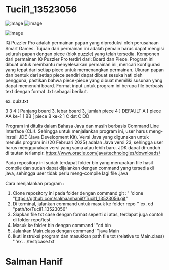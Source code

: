 # Tucil1_13523056
![image](https://github.com/user-attachments/assets/83df7ceb-85aa-4198-bd99-10e74e796205)
![image](https://github.com/user-attachments/assets/3eaebd3d-b85f-4c8c-8b08-2987aedf7291)

![image](https://github.com/user-attachments/assets/7a53d358-acff-4fd1-b8df-410f5d6f2b1e)

IQ Puzzler Pro adalah permainan papan yang diproduksi oleh perusahaan Smart Games. Tujuan dari permainan ini adalah pemain harus dapat mengisi seluruh papan dengan piece (blok puzzle) yang telah tersedia. 
Komponen dari permainan IQ Puzzler Pro terdiri dari: Board dan Piece.
Program ini dibuat untuk membantu menyelesaikan permainan ini, mencari konfigurasi yang tepat dari setiap piece untuk memenangkan permainan. Ukuran papan dan bentuk dari setiap piece sendiri dapat dibuat sesuka hati oleh pengguna, pastikan bahwa piece-piece yang dibuat memiliki susunan yang dapat memenuhi board.
Format input untuk program ini berupa file berbasis text dengan format .txt sebagai berikut.

ex. quiz.txt

3 3 4   [ Panjang board 3, lebar board 3, jumlah piece 4 ]
DEFAULT
A      [ piece
AA       ke-1 ]
BB     [ piece
 B      ke-2 ]
C         dst
C
DD

Program ini ditulis dalam Bahasa Java dan masih berbasis Command Line Interface (CLI). Sehingga untuk menjalankan program ini, user harus meng-install JDE (Java Development Kit). Versi Java yang digunakan untuk menulis program ini (20 Februari 2025) adalah Java versi 23, sehingga user harus menggunakan versi yang sama atau lebih baru. JDK dapat di-unduh di tautan terlampir.
https://www.oracle.com/java/technologies/downloads/

Pada repository ini sudah terdapat folder bin yang merupakan file hasil compile dan sudah dapat dijalankan dengan command yang tersedia di java, sehingga user tidak perlu meng-compile lagi file .java

Cara menjalankan program :
1. Clone repository ini pada folder dengan command git :
'''clone "https://github.com/salmaanhaniif/Tucil1_13523056.git"
2. Di terminal, jalankan command untuk masuk ke folder repo 
'''ex. cd "path/to/Tucil1_13523056"
3. Siapkan file txt case dengan format seperti di atas, terdapat juga contoh di folder repo/test
4. Masuk ke folder bin dengan command
'''cd bin
5. Jalankan Main.class dengan command
'''java Main
6. Ikuti instruksi program dan masukkan path file txt (relative to Main.class)
'''ex. ../test/case.txt


# Salman Hanif
